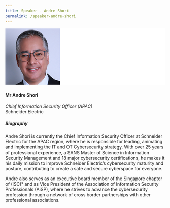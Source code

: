 ```yaml
---
title: Speaker - Andre Shori
permalink: /speaker-andre-shori
---
```


![Andre Shori](/images/speakers/Shori-Andre.jpg)

#### **Mr Andre Shori**

*Chief Information Security Officer (APAC)*  
Schneider Electric

##### **Biography**

Andre Shori is currently the Chief Information Security Officer at Schneider Electric for the APAC region, where he is responsible for leading, animating and implementing the IT and OT Cybersecurity strategy. With over 25 years of professional experience, a SANS Master of Science in Information Security Management and 18 major cybersecurity certifications, he makes it his daily mission to improve Schneider Electric’s cybersecurity maturity and posture, contributing to create a safe and secure cyberspace for everyone.

Andre also serves as an executive board member of the Singapore chapter of (ISC)² and as Vice President of the Association of Information Security Professionals (AiSP), where he strives to advance the cybersecurity profession through a network of cross border partnerships with other professional associations.